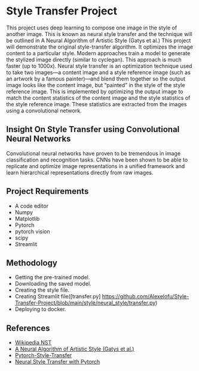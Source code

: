 # Style Transfer Project
This project uses deep learning to compose one image in the style of another image. This is known as neural style transfer and the technique will be outlined in A Neural Algorithm of Artistic Style (Gatys et al.) This project will demonstrate the original style-transfer algorithm. It optimizes the image content to a particular style. Modern approaches train a model to generate the stylized image directly (similar to cyclegan). This approach is much faster (up to 1000x).
Neural style transfer is an optimization technique used to take two images—a content image and a style reference image (such as an artwork by a famous painter)—and blend them together so the output image looks like the content image, but “painted” in the style of the style reference image. This is implemented by optimizing the output image to match the content statistics of the content image and the style statistics of the style reference image. These statistics are extracted from the images using a convolutional network.

## Insight On Style Transfer using Convolutional Neural Networks
Convolutional neural networks have proven to be tremendous in image classification and recognition tasks. CNNs have been shown to be able to replicate and optimize image representations in a unified framework and learn hierarchical representations directly from raw images.

## Project Requirements
- A code editor
- Numpy
- Matplotlib
- Pytorch
- pytorch vision
- scipy
- Streamlit

## Methodology
- Getting the pre-trained model.
- Downloading the saved model.
- Creating the style file.
- Creating Streamlit file([transfer.py] https://github.com/Alexelofu/Style-Transfer-Project/blob/main/style/neural_style/transfer.py)
- Deploying to docker.

## References
* [Wikipedia NST](https://en.wikipedia.org/wiki/Neural_Style_Transfer#NST)
* [A Neural Algorithm of Artistic Style (Gatys et al.)](https://arxiv.org/pdf/1508.06576.pdf)
* [Pytorch-Style-Transfer](https://modelzoo.co/model/pytorch-style-transfer)
* [Neural Style Transfer with Pytorch](https://pytorch.org/tutorials/advanced/neural_style_tutorial.html)

